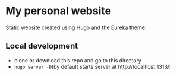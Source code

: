 # My personal website
Static website created using Hugo and the [Eureka](https://github.com/wangchucheng/hugo-eureka) theme.

## Local development

* clone or download this repo and go to this directory
* `hugo server -D`(by default starts server at http://localhost:1313/)
